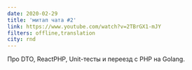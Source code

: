 ```yaml
---
date: 2020-02-29
title: 'митап чата #2'
link: https://www.youtube.com/watch?v=2TBrGX1-mJY
filters: offline,translation
city: rnd
---
```


Про DTO, ReactPHP, Unit-тесты и переезд с PHP на Golang.
